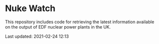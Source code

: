 # Nuke Watch

This repository includes code for retrieving the latest information available on the output of EDF nuclear power plants in the UK.

Last updated: 2021-02-24 12:13